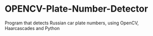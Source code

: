 # OPENCV-Plate-Number-Detector
Program that detects Russian car plate numbers, using OpenCV, Haarcascades and Python
